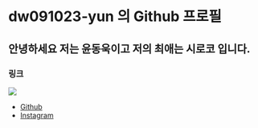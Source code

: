 # dw091023-yun 의 Github 프로필

## 안녕하세요 저는 윤동욱이고 저의 최애는 시로코 입니다.

### 링크
 <img src="https://i.namu.wiki/i/D3Xi50LWlcUTRz67Cvc_xdISFQEtah1oFaIkGe2Lng3A7rrFcwxVd9GMp1BFx4RyAAtwLp9jTigwzJds-5smTA.webp">

 - [Github](https://github.com/apps/desktop?locale=ko-KR)
 - [Instagram](https://www.instagram.com/)


